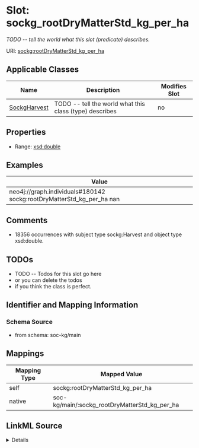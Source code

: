 

# Slot: sockg_rootDryMatterStd_kg_per_ha


_TODO -- tell the world what this slot (predicate) describes._





URI: [sockg:rootDryMatterStd_kg_per_ha](http://www.semanticweb.org/sockg/ontologies/2024/0/soil-carbon-ontology/rootDryMatterStd_kg_per_ha)



<!-- no inheritance hierarchy -->





## Applicable Classes

| Name | Description | Modifies Slot |
| --- | --- | --- |
| [SockgHarvest](../classes/SockgHarvest.md) | TODO -- tell the world what this class (type) describes |  no  |







## Properties

* Range: [xsd:double](http://www.w3.org/2001/XMLSchema#double)






## Examples

| Value |
| --- |
| neo4j://graph.individuals#180142 sockg:rootDryMatterStd_kg_per_ha nan |

## Comments

* 18356 occurrences with subject type sockg:Harvest and object type xsd:double.

## TODOs

* TODO -- Todos for this slot go here
* or you can delete the todos
* if you think the class is perfect.

## Identifier and Mapping Information







### Schema Source


* from schema: soc-kg/main




## Mappings

| Mapping Type | Mapped Value |
| ---  | ---  |
| self | sockg:rootDryMatterStd_kg_per_ha |
| native | soc-kg/main/:sockg_rootDryMatterStd_kg_per_ha |




## LinkML Source

<details>
```yaml
name: sockg_rootDryMatterStd_kg_per_ha
description: TODO -- tell the world what this slot (predicate) describes.
todos:
- TODO -- Todos for this slot go here
- or you can delete the todos
- if you think the class is perfect.
comments:
- 18356 occurrences with subject type sockg:Harvest and object type xsd:double.
examples:
- value: neo4j://graph.individuals#180142 sockg:rootDryMatterStd_kg_per_ha nan
from_schema: soc-kg/main
rank: 1000
slot_uri: sockg:rootDryMatterStd_kg_per_ha
alias: sockg_rootDryMatterStd_kg_per_ha
domain_of:
- sockg_Harvest
range: double

```
</details>